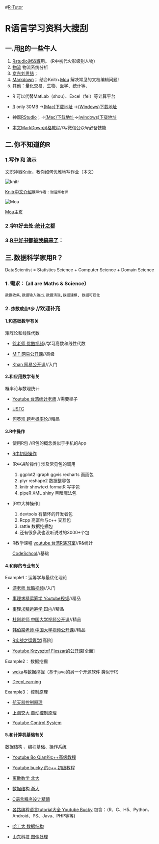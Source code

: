 #[R-Tutor](http://cran.r-project.org/doc/contrib/Liu-FAQ.pdf)

R语言学习资料大搜刮
=======


## 一.用[R](http://mirror.bjtu.edu.cn/cran/)的一些牛人

1. [Rstudio谢溢辉](http://yihui.name/cn/)用。 (R中初代火影级别人物）
2. [物流](https://github.com/harryprince/Operation-Research-with-R) 物流系统分析
3. [京东刘思喆](http://www.bjt.name/2014/09/mail-from-audience/)；
4. [Markdown](http://www.loyhome.com/%E6%9C%89%E8%B6%A3%E7%9A%84r%E5%8C%85-%E8%AF%95%E5%8D%B7%E7%94%9F%E6%88%90%E5%99%A8-2/)； 结合Knitr+[Mou](http://25.io/mou/) 解决常见的文档编辑问题! 
5. 其他：量化交易、生物、医学、统计等、
* R 可以代替MatLab（shou）、Excel（fei）等计算平台

* [R](http://mirror.bjtu.edu.cn/cran/) only 30MB →[(Mac)下载地址](http://mirror.bjtu.edu.cn/cran/bin/macosx/R-3.1.2-mavericks.pkg)
→[(Windows)下载地址](http://mirror.bjtu.edu.cn/cran/bin/windows/base/R-3.1.2-win.exe)

* 神器[RStudio](http://www.rstudio.com/products/rstudio/download/)；→[(Mac)下载地址](http://download1.rstudio.org/RStudio-0.98.1091.dmg)→[(windows)下载地址](http://download1.rstudio.org/RStudio-0.98.1091.exe)

* [本文MarkDown风格教程](https://github.com/harryprince/R-Tutor/tree/master/R-MarkDown)//写微信公众号必备技能


## 二.你不知道的R

### 1.写作 和 演示

文职神器[Knitr](http://yihui.name/knitr/)，教你如何优雅地写作业（本文）

![knitr](http://yihui.name/knitr/images/knit-logo.png)

[Knitr中文介绍]( http://cos.name/tag/knitr/)```膜拜作者：谢溢辉老师```

![Mou](http://liveyourbestdreams.com/images/mou-icon-20111010.gif)

[Mou主页](http://25.io/mou/)

### 2.学R好去处:[统计之都](http://cos.name)

### 3.[R中好书都被我搞来了](https://github.com/harryprince/R-Tutor/tree/master/R%E4%B9%A6)：


## 三.数据科学家用R？

DataScientist = Statistics Science + Computer Science + Domain Science

### 1. 需求：（all are Maths & Science）
	数据收集,数据输入输出,数据清洗,数据建模, 数据可视化

### 2.  ```炼数成金5步```   //欢迎补充

#### 1.和基础数学有关

矩阵论和线性代数

* [徐老师 优酷视频](http://i.youku.com/u/UMTIwMTA4MDczNg==)//学习高数和线性代数

* [MIT 网易公开课](http://v.163.com/special/opencourse/daishu.html)//高级

* [Khan 网易公开课](http://v.163.com/special/Khan/linearalgebra.html)//入门

#### 2.和应用数学有关

 概率论与数理统计

* [Youtube 台湾统计老师](https://www.youtube.com/channel/UCp4PY14p-zim26ACwfCzTvQ) //需要梯子

* [USTC](http://staff.ustc.edu.cn/~zwp/teach.htm) 

* [何英凯 跨考概率论](http://v.kuakao.com/video/specialPlay.action?specialId=24&videoId=865)//精品


#### 3.R中操作

* 使用R包 //R包的概念类似于手机的App

* [R中初级操作](https://github.com/harryprince/R-Tutor/tree/master/R%26Matrix)

* [R中进阶操作] 涉及常见包的调用

	1. ggplot2 igraph ggvis recharts 画画包
	2. plyr reshape2 数据整容包
	3. knitr showtext formatR 写字包
	4. pipeR XML shiny 黑暗魔法包	
	
* [R中大神操作]
	1. devtools 有情怀的开发者包
	2. Rcpp   高富帅与c++ 交互包
	3. rattle 数据挖掘包
	4. 还有很多我也没听说过的3000+个包

* R教学课程
	[youtube 台湾R演习室](https://www.youtube.com/watch?v=STcIxf_vUWY&list=PL5AC0ADBF65924EAD)//R&统计

	[CodeSchool](http://tryr.codeschool.com)//基础
		
#### 4.和你的专业有关

Example1：运筹学与最优化理论 

* [游老师 优酷视频](http://i.youku.com/u/UMjA2MTkyNTA0/videos)//入门

* [事理求精运筹学 Youtube视频](https://www.youtube.com/watch?v=Y9nTSn6KEJo&list=PLtkTPxXy_gglkqWeyZqV_VH4N2XCU9Ozo)//精品
* [事理求精运筹学 国内](http://www.icourses.cn/viewVCourse.action?courseCode=11414V001)//精品

* [杜刚老师 中国大学视频公开课](http://www.icourses.cn/coursestatic/course_2241.html)//精品

* [韩伯棠老师 中国大学视频公开课](http://www.icourses.cn/coursestatic/course_3675.html)//精品

*  [R实战之运筹学](https://github.com/harryprince/Operation-Research-with-R)[高阶]

*  [Youtube Krzysztof Fleszar的公开课](https://www.youtube.com/channel/UCr8dlKq8P9IJ6VZ1-_e-0SA)[全面]

Example2： 数据挖掘

* [weka](http://www.cs.waikato.ac.nz/ml/weka/downloading.html)与数据挖掘（基于java的另一个开源软件 类似于R）

* [DeepLearning](http://www.cnblogs.com/tornadomeet/archive/2012/05/24/2515980.html)  

Example3： 控制原理

*  [航天器控制原理](http://www.icourse163.org/learn/nwpu-21004?tid=21004#/learn/content?type=detail&id=201037&sm=1)

*  [上海交大 自动控制原理](http://www.icourses.cn/jpk/viewCharacterDetail.action?courseId=2941&characId=40222)

*  [Youtube Control System](https://www.youtube.com/watch?v=O-OqgFE9SD4&index=1&list=PLUMWjy5jgHK3j74Z5Tq6Tso1fSfVWZC8L)

#### 5.和计算机基础有关

数据结构 、编程基础、操作系统

* [Youtube Bo Qian的c++高级教程](https://www.youtube.com/user/BoQianTheProgrammer)

* [Youtube bucky 的c++ 初级教程](https://www.youtube.com/user/thenewboston/playlists)

* [离散数学 北大](http://www.icourses.cn/jpk/viewCharacterDetail.action?courseId=6447&sectionId=87823)

* [数据结构 浙大](http://www.icourse163.org/learn/zju-93001?tid=120001#/learn/content?type=detail&id=399003&sm=1)

* [C语言程序设计精髓](http://www.icourse163.org/learn/hit-69005?tid=76003#/learn/announce)

* [各路编程语言tutorial大全 Youtube Bucky](https://www.youtube.com/user/thenewboston/playlists)
包含：（R、C、H5、Python、Android、PS、Java、PHP等等)

* [哈工大 数据结构](http://www.icourses.cn/jpk/viewCharacterDetail.action?courseId=5976&sectionId=100665)

* [山东科技 图像处理](http://www.icourses.cn/jpk/viewCharacterDetail.action?courseId=2523&sectionId=11445)
